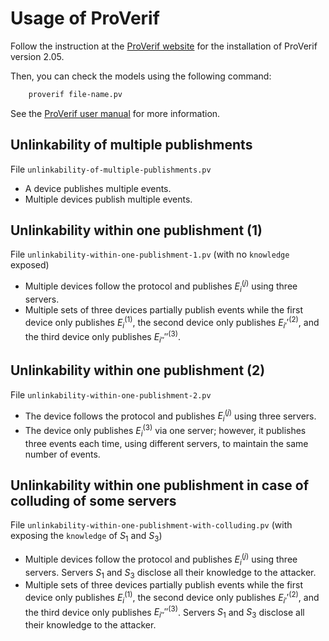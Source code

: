 # Usage of ProVerif

Follow the instruction at the [ProVerif website](https://bblanche.gitlabpages.inria.fr/proverif/) for the installation of ProVerif version 2.05.

Then, you can check the models using the following command:
```bash
    proverif file-name.pv
```

See the [ProVerif user manual](https://bblanche.gitlabpages.inria.fr/proverif/manual.pdf) for more information.

## Unlinkability of multiple publishments

File `unlinkability-of-multiple-publishments.pv`

+ A device publishes multiple events.
+ Multiple devices publish multiple events.

## Unlinkability within one publishment (1)

File `unlinkability-within-one-publishment-1.pv` (with no `knowledge` exposed)

+ Multiple devices follow the protocol and publishes $E_{i}^{(j)}$ using three servers.
+ Multiple sets of three devices partially publish events while the first device only publishes $E_{i}^{(1)}$, the second device only publishes $E_{i'}'^{(2)}$, and the third device only publishes $E_{i''}''^{(3)}$.

## Unlinkability within one publishment (2)

File `unlinkability-within-one-publishment-2.pv`

+ The device follows the protocol and publishes $E_{i}^{(j)}$ using three servers.
+ The device only publishes $E_{i}^{(3)}$ via one server; however, it publishes three events each time, using different servers, to maintain the same number of events.

## Unlinkability within one publishment in case of colluding of some servers

File `unlinkability-within-one-publishment-with-colluding.pv` (with exposing the `knowledge` of $S_1$ and $S_3$)

+ Multiple devices follow the protocol and publishes $E_{i}^{(j)}$ using three servers. Servers $S_1$ and $S_3$ disclose all their knowledge to the attacker.
+ Multiple sets of three devices partially publish events while the first device only publishes $E_{i}^{(1)}$, the second device only publishes $E_{i'}'^{(2)}$, and the third device only publishes $E_{i''}''^{(3)}$. Servers $S_1$ and $S_3$ disclose all their knowledge to the attacker.

